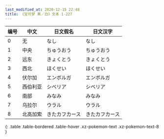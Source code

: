 ```yaml
---
last_modified_at: 2020-12-15 22:48
title: 《宝可梦 黑／白》文本 1-227
---
```

| 编号 | 中文 | 日文假名 | 日文汉字 |
| ---- | ---- | ---- | --- |
| 0 | 无 | なし | なし |
| 1 | 中央 | ちゅうおう | ちゅうおう |
| 2 | 远东 | きょくとう | きょくとう |
| 3 | 西北 | ほくせい | ほくせい |
| 4 | 伏尔加 | エンボルガ | エンボルガ |
| 5 | 西伯利亚 | シベリア | シベリア |
| 6 | 南部 | みなみ | みなみ |
| 7 | 乌拉尔 | ウラル | ウラル |
| 8 | 北高加索 | きたカフカース | きたカフカース |
{: .table .table-bordered .table-hover .xz-pokemon-text .xz-pokemon-text-8 }